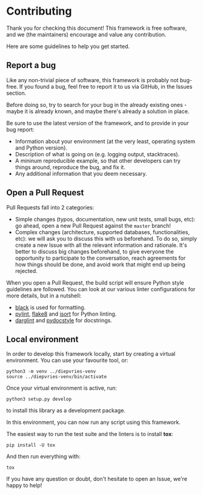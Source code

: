 # Contributing

Thank you for checking this document! This framework is free software, and we (the
maintainers) encourage and value any contribution.

Here are some guidelines to help you get started.

## Report a bug

Like any non-trivial piece of software, this framework is probably not bug-free. If you
found a bug, feel free to report it to us via GitHub, in the Issues section.

Before doing so, try to search for your bug in the already existing ones - maybe it is
already known, and maybe there's already a solution in place.

Be sure to use the latest version of the framework, and to provide in your bug report:

- Information about your environment (at the very least, operating system and Python
  version).
- Description of what is going on (e.g. logging output, stacktraces).
- A mininum reproducible example, so that other developers can try things around,
  reproduce the bug, and fix it.
- Any additional information that you deem necessary.

## Open a Pull Request

Pull Requests fall into 2 categories:

- Simple changes (typos, documentation, new unit tests, small bugs, etc): go ahead, open
  a new Pull Request against the `master` branch!
- Complex changes (architecture, supported databases, functionalities, etc): we will ask
  you to discuss this with us beforehand. To do so, simply create a new Issue with all
  the relevant information and rationale. It's better to discuss big changes beforehand,
  to give everyone the opportunity to participate to the conversation, reach agreements
  for how things should be done, and avoid work that might end up being rejected.

When you open a Pull Request, the build script will ensure Python style guidelines are
followed. You can look at our various linter configurations for more details, but in a
nutshell:

- [black](https://black.readthedocs.io/en/stable/) is used for formatting.
- [pylint](https://www.pylint.org/), [flake8](https://flake8.pycqa.org/en/latest/) and
  [isort](https://pycqa.github.io/isort/) for Python linting.
- [darglint](https://github.com/terrencepreilly/darglint) and
  [pydocstyle](http://www.pydocstyle.org/en/stable/) for docstrings.

## Local environment

In order to develop this framework locally, start by creating a virtual environment. You
can use your favourite tool, or:

```shell
python3 -m venv ../diepvries-venv
source ../diepvries-venv/bin/activate
```

Once your virtual environment is active, run:

```shell
python3 setup.py develop
```

to install this library as a development package.

In this environment, you can now run any script using this framework.

 The easiest way to run the test suite and the linters is to install **tox**:

```shell
pip install -U tox
```

And then run everything with:

```shell
tox
```

If you have any question or doubt, don't hesitate to open an Issue, we're happy to help!
